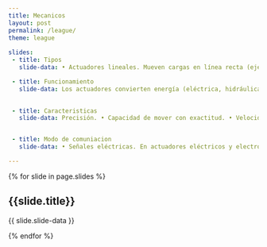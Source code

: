 ```yaml
---
title: Mecanicos
layout: post
permalink: /league/
theme: league
 
slides:
 - title: Tipos
   slide-data: • Actuadores lineales. Mueven cargas en línea recta (ejes eléctricos, cilindros hidráulicos). • Actuadores rotativos. Generan movimiento de rotación (motores eléctricos, servomotores). • Actuadores neumáticos. Utilizan aire comprimido para el movimiento. • Actuadores hidráulicos. Usan fluidos a presión para generar movimiento. 

 - title: Funcionamiento 
   slide-data: Los actuadores convierten energía (eléctrica, hidráulica, neumática) en movimiento mecánico. En los eléctricos, un motor convierte energía eléctrica en rotación; en los hidráulicos, un fluido presurizado impulsa un pistón.

   
 - title: Caracteristicas
   slide-data: Precisión. • Capacidad de mover con exactitud. • Velocidad. Rapidez en la respuesta. • Capacidad de carga. Peso máximo que pueden mover. • Durabilidad. Resistencia al desgaste y condiciones adversas.


 - title: Modo de comuniacion
   slide-data: • Señales eléctricas. En actuadores eléctricos y electrónicos. • Protocolos industriales. Como CAN, Modbus, o Ethernet para sistemas automatizados. • Controles neumáticos o hidráulicos. Para actuadores que utilizan fluidos.

---
```


{% for slide in page.slides %}
                    
<section data-background="{% if slide.background %}{{slide.background}}{% else %}{{page.background}}{% endif %}"><h1>{{slide.title}}</h1>{{ slide.slide-data }}</section>
                    
{% endfor %}
    
